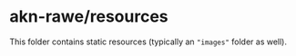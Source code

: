 # akn-rawe/resources

This folder contains static resources (typically an `"images"` folder as well).
